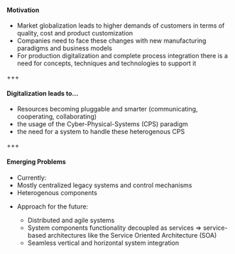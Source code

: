 #### Motivation
* Market globalization leads to higher demands of customers in terms of quality, cost and product customization
* Companies need to face these changes with new manufacturing paradigms and business models
* For production digitalization and complete process integration there is a need for concepts, techniques and technologies to support it

+++
#### Digitalization leads to...
* Resources becoming pluggable and smarter (communicating, cooperating, collaborating)
* the usage of the Cyber-Physical-Systems (CPS) paradigm
* the need for a system to handle these heterogenous CPS

+++
#### Emerging Problems
* Currently:
 * Mostly centralized legacy systems and control mechanisms
 * Heterogenous components

<ul class="fragment" data-fragment-index="1">
<li>Approach for the future:</li>
<ul>
<li>Distributed and agile systems</li>
<li>System components functionality decoupled as services => service-based architectures like the Service Oriented Architecture (SOA)</li>
<li>Seamless vertical and horizontal system integration</li>
</ul>
</ul>
